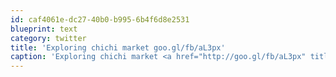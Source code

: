 ```yaml
---
id: caf4061e-dc27-40b0-b995-6b4f6d8e2531
blueprint: text
category: twitter
title: 'Exploring chichi market goo.gl/fb/aL3px'
caption: 'Exploring chichi market <a href="http://goo.gl/fb/aL3px" title="http://goo.gl/fb/aL3px" class="link link_untco">goo.gl/fb/aL3px</a>'
---
```

